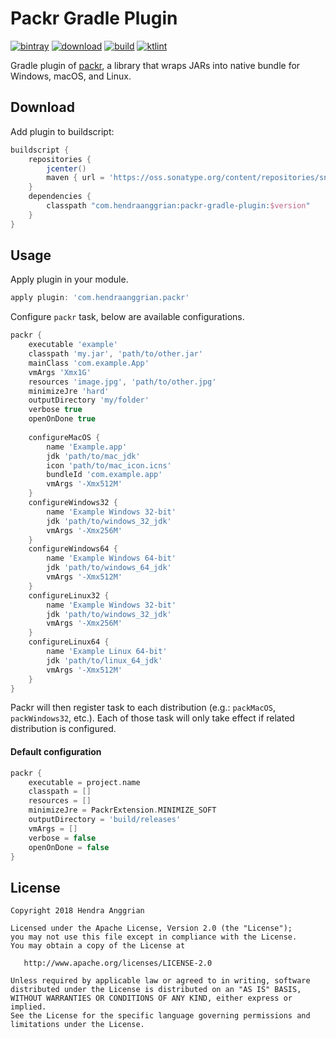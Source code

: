 Packr Gradle Plugin
===================
[![bintray](https://img.shields.io/badge/bintray-maven-brightgreen.svg)](https://bintray.com/hendraanggrian/maven)
[![download](https://api.bintray.com/packages/hendraanggrian/maven/packr-gradle-plugin/images/download.svg)](https://bintray.com/hendraanggrian/maven/packr-gradle-plugin/_latestVersion)
[![build](https://travis-ci.com/hendraanggrian/packr-gradle-plugin.svg)](https://travis-ci.com/hendraanggrian/packr-gradle-plugin)
[![ktlint](https://img.shields.io/badge/code%20style-%E2%9D%A4-FF4081.svg)](https://ktlint.github.io/)

Gradle plugin of [packr], a library that wraps JARs into native bundle for Windows, macOS, and Linux.

Download
--------
Add plugin to buildscript:

```gradle
buildscript {
    repositories {
        jcenter()
        maven { url = 'https://oss.sonatype.org/content/repositories/snapshots/' }
    }
    dependencies {
        classpath "com.hendraanggrian:packr-gradle-plugin:$version"
    }
}
```

Usage
-----
Apply plugin in your module.

```gradle
apply plugin: 'com.hendraanggrian.packr'
```

Configure `packr` task, below are available configurations.

```gradle
packr {
    executable 'example'
    classpath 'my.jar', 'path/to/other.jar'
    mainClass 'com.example.App'
    vmArgs 'Xmx1G'
    resources 'image.jpg', 'path/to/other.jpg'
    minimizeJre 'hard'
    outputDirectory 'my/folder'   
    verbose true
    openOnDone true
    
    configureMacOS {
        name 'Example.app'
        jdk 'path/to/mac_jdk'
        icon 'path/to/mac_icon.icns'
        bundleId 'com.example.app'
        vmArgs '-Xmx512M'
    }
    configureWindows32 {
        name 'Example Windows 32-bit'
        jdk 'path/to/windows_32_jdk'
        vmArgs '-Xmx256M'
    }
    configureWindows64 {
        name 'Example Windows 64-bit'
        jdk 'path/to/windows_64_jdk'
        vmArgs '-Xmx512M'
    }
    configureLinux32 {
        name 'Example Windows 32-bit'
        jdk 'path/to/windows_32_jdk'
        vmArgs '-Xmx256M'
    }
    configureLinux64 {
        name 'Example Linux 64-bit'
        jdk 'path/to/linux_64_jdk'
        vmArgs '-Xmx512M'
    }
}
```

Packr will then register task to each distribution (e.g.: `packMacOS`, `packWindows32`, etc.).
Each of those task will only take effect if related distribution is configured.

#### Default configuration

```gradle
packr {
    executable = project.name
    classpath = []
    resources = []
    minimizeJre = PackrExtension.MINIMIZE_SOFT
    outputDirectory = 'build/releases'
    vmArgs = []
    verbose = false
    openOnDone = false
}
```

License
-------
    Copyright 2018 Hendra Anggrian

    Licensed under the Apache License, Version 2.0 (the "License");
    you may not use this file except in compliance with the License.
    You may obtain a copy of the License at

       http://www.apache.org/licenses/LICENSE-2.0

    Unless required by applicable law or agreed to in writing, software
    distributed under the License is distributed on an "AS IS" BASIS,
    WITHOUT WARRANTIES OR CONDITIONS OF ANY KIND, either express or implied.
    See the License for the specific language governing permissions and
    limitations under the License.
    
[packr]: https://github.com/libgdx/packr
[PackrTask]: https://hendraanggrian.github.io/packr-plugin/packr/com.hendraanggrian.packr/-packr-task/index.html
